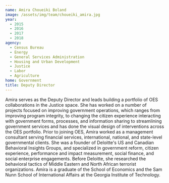 ```yaml
---
name: Amira Choueiki Boland
image: /assets/img/team/choueiki_amira.jpg
year:
  - 2015
  - 2016
  - 2017
  - 2018
agency:
  - Census Bureau
  - Energy
  - General Services Administration
  - Housing and Urban Development
  - Justice
  - Labor
  - Agriculture
home: Government
title: Deputy Director
---
```


Amira serves as the Deputy Director and leads building a portfolio of OES collaborations in the Justice space. She has worked on a number of projects focused on improving government operations, which ranges from improving program integrity, to changing the citizen experience interacting with government forms, processes, and information sharing to streamlining government services and has done the visual design of interventions across the OES portfolio. Prior to joining OES, Amira worked as a management consultant serving financial services, international, national, and state-level governmental clients. She was a founder of Deloitte's US and Canadian Behavioral Insights Groups, and specialized in government reform, citizen experience, performance and impact measurement, social finance, and social enterprise engagements. Before Deloitte, she researched the behavioral tactics of Middle Eastern and North African terrorist organizations. Amira is a graduate of the School of Economics and the Sam Nunn School of International Affairs at the Georgia Institute of Technology.
